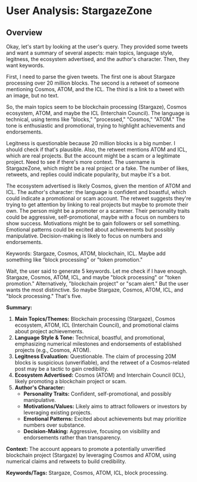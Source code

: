 # User Analysis: StargazeZone

## Overview

<think>
Okay, let's start by looking at the user's query. They provided some tweets and want a summary of several aspects: main topics, language style, legitness, the ecosystem advertised, and the author's character. Then, they want keywords.

First, I need to parse the given tweets. The first one is about Stargaze processing over 20 million blocks. The second is a retweet of someone mentioning Cosmos, ATOM, and the ICL. The third is a link to a tweet with an image, but no text. 

So, the main topics seem to be blockchain processing (Stargaze), Cosmos ecosystem, ATOM, and maybe the ICL (Interchain Council). The language is technical, using terms like "blocks," "processed," "Cosmos," "ATOM." The tone is enthusiastic and promotional, trying to highlight achievements and endorsements.

Legitness is questionable because 20 million blocks is a big number. I should check if that's plausible. Also, the retweet mentions ATOM and ICL, which are real projects. But the account might be a scam or a legitimate project. Need to see if there's more context. The username is StargazeZone, which might be a real project or a fake. The number of likes, retweets, and replies could indicate popularity, but maybe it's a bot.

The ecosystem advertised is likely Cosmos, given the mention of ATOM and ICL. The author's character: the language is confident and boastful, which could indicate a promotional or scam account. The retweet suggests they're trying to get attention by linking to real projects but maybe to promote their own. The person might be a promoter or a scammer. Their personality traits could be aggressive, self-promotional, maybe with a focus on numbers to show success. Motivations might be to gain followers or sell something. Emotional patterns could be excited about achievements but possibly manipulative. Decision-making is likely to focus on numbers and endorsements.

Keywords: Stargaze, Cosmos, ATOM, blockchain, ICL. Maybe add something like "block processing" or "token promotion."

Wait, the user said to generate 5 keywords. Let me check if I have enough. Stargaze, Cosmos, ATOM, ICL, and maybe "block processing" or "token promotion." Alternatively, "blockchain project" or "scam alert." But the user wants the most distinctive. So maybe Stargaze, Cosmos, ATOM, ICL, and "block processing." That's five.
</think>

**Summary:**  
1. **Main Topics/Themes:** Blockchain processing (Stargaze), Cosmos ecosystem, ATOM, ICL (Interchain Council), and promotional claims about project achievements.  
2. **Language Style & Tone:** Technical, boastful, and promotional, emphasizing numerical milestones and endorsements of established projects (e.g., Cosmos, ATOM).  
3. **Legitness Evaluation:** Questionable. The claim of processing 20M blocks is suspicious (unverifiable), and the retweet of a Cosmos-related post may be a tactic to gain credibility.  
4. **Ecosystem Advertised:** Cosmos (ATOM) and Interchain Council (ICL), likely promoting a blockchain project or scam.  
5. **Author's Character:**  
   - **Personality Traits:** Confident, self-promotional, and possibly manipulative.  
   - **Motivations/Values:** Likely aims to attract followers or investors by leveraging existing projects.  
   - **Emotional Patterns:** Excited about achievements but may prioritize numbers over substance.  
   - **Decision-Making:** Aggressive, focusing on visibility and endorsements rather than transparency.  

**Context:** The account appears to promote a potentially unverified blockchain project (Stargaze) by leveraging Cosmos and ATOM, using numerical claims and retweets to build credibility.  

**Keywords/Tags:** Stargaze, Cosmos, ATOM, ICL, block processing.